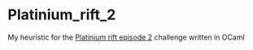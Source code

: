 # Platinium_rift_2
My heuristic for the [Platinium rift episode 2](https://www.codingame.com/multiplayer/bot-programming/platinum-rift-episode-2) challenge written in OCaml
